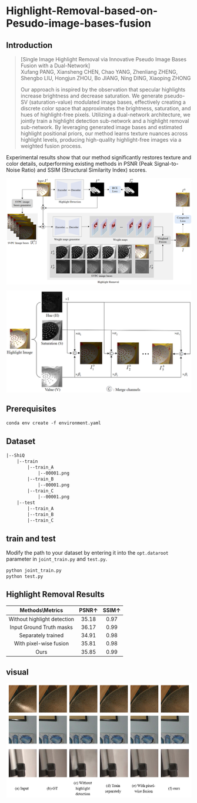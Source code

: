 # Highlight-Removal-based-on-Pesudo-image-bases-fusion

## Introduction
> [Single Image Highlight Removal via Innovative Pseudo Image Bases Fusion with a Dual-Network]\
 Xufang PANG, Xiansheng CHEN, Chao YANG, Zhenliang ZHENG, Shengbo LIU, Hongjun ZHOU, Bo JIANG, Ning DING, Xiaoping ZHONG
>
> Our approach is inspired by the observation that specular highlights increase brightness and decrease saturation. We generate pseudo-SV (saturation-value) modulated image bases, effectively creating a discrete color space that approximates the brightness, saturation, and hues of highlight-free pixels. Utilizing a dual-network architecture, we jointly train a highlight detection sub-network and a highlight removal sub-network. By leveraging generated image bases and estimated highlight positional priors, our method learns texture nuances across highlight levels, producing high-quality highlight-free images via a weighted fusion process.

Experimental results show that our method significantly restores texture and color details, outperforming existing methods in PSNR (Peak Signal-to-Noise Ratio) and SSIM (Structural Similarity Index) scores.

<p align="left">
  <img width=720" src="fig\framework.png">
</p>

<p align="left">
  <img width=720" src="fig\image_bases.png">
</p>


## Prerequisites
```
conda env create -f environment.yaml
```
## Dataset
```
|--ShiQ
    |--train
        |--train_A
            |--00001.png
        |--train_B
            |--00001.png
        |--train_C
            |--00001.png
    |--test
        |--train_A
        |--train_B
        |--train_C
```

## train and test
Modify the path to your dataset by entering it into the `opt.dataroot` parameter in `joint_train.py` and `test.py`.
```
python joint_train.py
python test.py
```

## Highlight Removal Results
| Methods\Metrics  | PSNR↑ | SSIM↑ | 
| :----: | :-----: | :------: |
|Without highlight detection|35.18|	0.97|
|Input Ground Truth masks|	36.17|	0.99|
|Separately trained|        34.91|	0.98|
|With pixel-wise fusion|	35.81|	0.98|
|Ours|                      35.85|	0.99|

## visual 

<p align="left">
  <img width=720" src="fig\visual.png">
</p>
